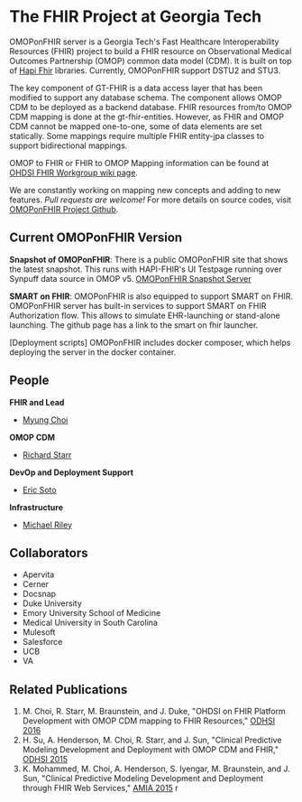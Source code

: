 # The FHIR Project at Georgia Tech

OMOPonFHIR server is a Georgia Tech's Fast Healthcare Interoperability Resources (FHIR) project to build a FHIR resource on Observational Medical Outcomes Partnership (OMOP) common data model (CDM). It is built on top of <a href="http://hapifhir.io">Hapi Fhir</a> libraries. Currently, OMOPonFHIR support DSTU2 and STU3.

The key component of GT-FHIR is a data access layer that has been modified to support any database schema. The component allows OMOP CDM to be deployed as a backend database. FHIR resources from/to OMOP CDM mapping is done at the gt-fhir-entities. However, as FHIR and OMOP CDM cannot be mapped one-to-one, some of data elements are set statically. Some mappings require multiple FHIR entity-jpa classes to support bidirectional mappings. 

OMOP to FHIR or FHIR to OMOP Mapping information can be found at [OHDSI FHIR Workgroup wiki page](https://www.ohdsi.org/web/wiki/doku.php?id=projects:workgroups:mappings_between_ohdsi_cdm_and_fhir).

We are constantly working on mapping new concepts and adding to new features. *Pull requests are welcome!* For more details on source codes, visit [OMOPonFHIR Project Github](https://github.com/omoponfhir/omoponfhir-main/).

## Current OMOPonFHIR Version
**Snapshot of OMOPonFHIR**: There is a public OMOPonFHIR site that shows the latest snapshot. This runs with HAPI-FHIR's UI Testpage running over Synpuff data source in OMOP v5. [OMOPonFHIR Snapshot Server](https://apps.hdap.gatech.edu/gt-fhir/) 

**SMART on FHIR**: OMOPonFHIR is also equipped to support SMART on FHIR. OMOPonFHIR server has built-in services to support SMART on FHIR Authorization flow. This allows to simulate EHR-launching or stand-alone launching. The github page has a link to the smart on fhir launcher.

[Deployment scripts] OMOPonFHIR includes docker composer, which helps deploying the server in the docker container.

## People
**FHIR and Lead** 
 * [Myung Choi](https://github.com/myungchoi)

**OMOP CDM**
 * [Richard Starr](https://github.com/orgs/gt-health/people/rstarr7)

**DevOp and Deployment Support**
 * [Eric Soto](https://github.com/soto14)
 
**Infrastructure**
 * [Michael Riley](https://github.com/MikeRileyGTRI)
 
## Collaborators
 * Apervita
 * Cerner
 * Docsnap
 * Duke University
 * Emory University School of Medicine
 * Medical University in South Carolina
 * Mulesoft
 * Salesforce
 * UCB
 * VA 
 
## Related Publications
 1. M. Choi, R. Starr, M. Braunstein, and J. Duke, "OHDSI on FHIR Platform Development with OMOP CDM mapping to FHIR Resources," [ODHSI 2016](http://www.ohdsi.org/web/wiki/lib/exe/fetch.php?media=resources:ohdsionfhir_gatech.pdf)
 2. H. Su, A. Henderson, M. Choi, R. Starr, and J. Sun, "Clinical Predictive Modeling Development and Deployment with OMOP CDM and FHIR," [ODHSI 2015](http://www.ohdsi.org/web/wiki/lib/exe/fetch.php?media=resources:gt_ohdsi-abs-final.pdf)
 3. K. Mohammed, M. Choi, A. Henderson, S. Iyengar, M. Braunstein, and J. Sun, "Clinical Predictive Modeling Development and Deployment through FHIR Web Services," [AMIA 2015](https://knowledge.amia.org/59310-amia-1.2741865/t004-1.2745466/f004-1.2745467/2248709-1.2745684/2248709-1.2745685?qr=1)
r
